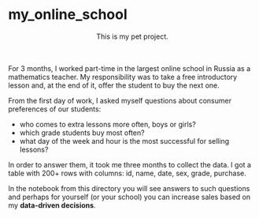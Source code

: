 # my_online_school

<div align="center">

This is my pet project.

</div>
<br>
<br>
For 3 months, I worked part-time in the largest online school in Russia as a mathematics teacher. My responsibility was to take a free introductory lesson and, at the end of it, offer the student to buy the next one.

From the first day of work, I asked myself questions about consumer preferences of our students:

* who comes to extra lessons more often, boys or girls?
* which grade students buy most often?
* what day of the week and hour is the most successful for selling lessons?

In order to answer them, it took me three months to collect the data. I got a table with 200+ rows with columns: id, name, date, sex, grade, purchase.

In the notebook from this directory you will see answers to such questions and perhaps for yourself (or your school) you can increase sales based on my **data-driven decisions**.
